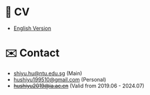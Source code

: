 # 📄 CV

- [English Version](https://huuuuusy.github.io/files/CV-EN.pdf)

<!-- - [中文版](https://huuuuusy.github.io/files/CV-CN.pdf) -->

<!-- - [Online Version (Via Overleaf)](https://cn.overleaf.com/read/zpcnftfsfsqp#69c6ed) -->


# ✉️ Contact
- shiyu.hu@ntu.edu.sg (Main)
- hushiyu199510@gmail.com (Personal)
- ~~hushiyu2019@ia.ac.cn~~ (Valid from 2019.06 - 2024.07)